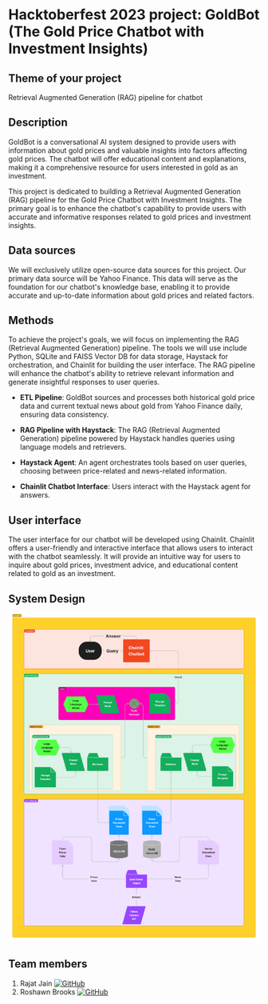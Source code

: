 # Hacktoberfest 2023 project: GoldBot (The Gold Price Chatbot with Investment Insights)

## Theme of your project

Retrieval Augmented Generation (RAG) pipeline for chatbot

## Description

GoldBot is a conversational AI system designed to provide users with information about gold prices and valuable insights into factors affecting gold prices. The chatbot will offer educational content and explanations, making it a comprehensive resource for users interested in gold as an investment.

This project is dedicated to building a Retrieval Augmented Generation (RAG) pipeline for the Gold Price Chatbot with Investment Insights. The primary goal is to enhance the chatbot's capability to provide users with accurate and informative responses related to gold prices and investment insights.

## Data sources

We will exclusively utilize open-source data sources for this project. Our primary data source will be Yahoo Finance. This data will serve as the foundation for our chatbot's knowledge base, enabling it to provide accurate and up-to-date information about gold prices and related factors.

## Methods

To achieve the project's goals, we will focus on implementing the RAG (Retrieval Augmented Generation) pipeline. The tools we will use include Python, SQLite and FAISS Vector DB for data storage, Haystack for orchestration, and Chainlit for building the user interface. The RAG pipeline will enhance the chatbot's ability to retrieve relevant information and generate insightful responses to user queries.

- **ETL Pipeline**: GoldBot sources and processes both historical gold price data and current textual news about gold from Yahoo Finance daily, ensuring data consistency.

- **RAG Pipeline with Haystack**: The RAG (Retrieval Augmented Generation) pipeline powered by Haystack handles queries using language models and retrievers.

- **Haystack Agent**: An agent orchestrates tools based on user queries, choosing between price-related and news-related information.

- **Chainlit Chatbot Interface**: Users interact with the Haystack agent for answers.

## User interface

The user interface for our chatbot will be developed using Chainlit. Chainlit offers a user-friendly and interactive interface that allows users to interact with the chatbot seamlessly. It will provide an intuitive way for users to inquire about gold prices, investment advice, and educational content related to gold as an investment.

## System Design

![SystemDesign](./images/SystemDesign.png)

## Team members

1. Rajat Jain [![GitHub](https://img.shields.io/badge/GitHub-rajatmjain-blue?logo=github)](https://github.com/rajatmjain)
2. Roshawn Brooks [![GitHub](https://img.shields.io/badge/GitHub-rbrooks95-blue?logo=github)](https://github.com/rbrooks95)
